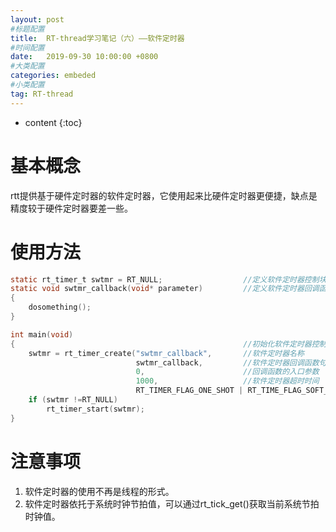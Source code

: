 ```yaml
---
layout: post
#标题配置
title:  RT-thread学习笔记（六）——软件定时器
#时间配置
date:   2019-09-30 10:00:00 +0800
#大类配置
categories: embeded
#小类配置
tag: RT-thread
---
```


* content
{:toc}



# 基本概念
rtt提供基于硬件定时器的软件定时器，它使用起来比硬件定时器更便捷，缺点是精度较于硬件定时器要差一些。

# 使用方法

``` c
static rt_timer_t swtmr = RT_NULL;                  //定义软件定时器控制块
static void swtmr_callback(void* parameter)         //定义软件定时器回调函数，计时器到时间后会自动调用
{
    dosomething();
}

int main(void)
{                                                   //初始化软件定时器控制块
    swtmr = rt_timer_create("swtmr_callback",       //软件定时器名称
                            swtmr_callback,         //软件定时器回调函数句柄
                            0,                      //回调函数的入口参数
                            1000,                   //软件定时器超时时间
                            RT_TIMER_FLAG_ONE_SHOT | RT_TIME_FLAG_SOFT_TIMER);    //触发模式，本例为一次触发后结束，也可周期触发。
    if (swtmr !=RT_NULL)
        rt_timer_start(swtmr);
}

```


# 注意事项
1. 软件定时器的使用不再是线程的形式。
2. 软件定时器依托于系统时钟节拍值，可以通过rt_tick_get()获取当前系统节拍时钟值。
